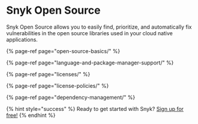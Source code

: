 # Snyk Open Source

Snyk Open Source allows you to easily find, prioritize, and automatically fix vulnerabilities in the open source libraries used in your cloud native applications.

{% page-ref page="open-source-basics/" %}

{% page-ref page="language-and-package-manager-support/" %}

{% page-ref page="licenses/" %}

{% page-ref page="license-policies/" %}

{% page-ref page="dependency-management/" %}



{% hint style="success" %}
Ready to get started with Snyk? [Sign up for free!](https://snyk.io/login?cta=sign-up&loc=footer&page=support_docs_page/)
{% endhint %}

